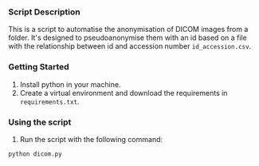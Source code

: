 ### Script Description
This is a script to automatise the anonymisation of DICOM images from a folder. It's designed to pseudoanonymise them with an id based on a file with the relationship between id and accession number `id_accession.csv`.

### Getting Started
1. Install python in your machine. 
2. Create a virtual environment and download the requirements in `requirements.txt`.

### Using the script

1. Run the script with the following command:
```bash
python dicom.py
```

